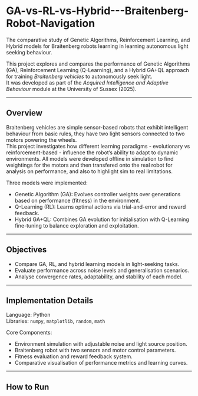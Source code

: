 # GA-vs-RL-vs-Hybrid---Braitenberg-Robot-Navigation
The comparative study of Genetic Algorithms, Reinforcement Learning, and Hybrid models for Braitenberg robots learning in learning autonomous light seeking behaviour.

This project explores and compares the performance of Genetic Algorithms (GA), Reinforcement Learning (Q-Learning), and a Hybrid GA+QL approach for training *Braitenberg vehicles* to autonomously seek light.  
It was developed as part of the *Acquired Intelligence and Adaptive Behaviour* module at the University of Sussex (2025).

---

## Overview

Braitenberg vehicles are simple sensor-based robots that exhibit intelligent behaviour from basic rules, they have two light sensors connected to two motors powering the wheels.  
This project investigates how different learning paradigms - evolutionary vs reinforcement-based - influence the robot’s ability to adapt to dynamic environments.
All models were developed offline in simulation to find weightings for the motors and then transfered onto the real robot for analysis on performance, and also to highlight sim to real limitations. 

Three models were implemented:
- Genetic Algorithm (GA): Evolves controller weights over generations based on performance (fitness) in the environment.  
- Q-Learning (RL): Learns optimal actions via trial-and-error and reward feedback.  
- Hybrid GA+QL: Combines GA evolution for initialisation with Q-Learning fine-tuning to balance exploration and exploitation.

---

## Objectives
- Compare GA, RL, and hybrid learning models in light-seeking tasks.
- Evaluate performance across noise levels and generalisation scenarios.
- Analyse convergence rates, adaptability, and stability of each model.

---

## Implementation Details

Language: Python  
Libraries: `numpy`, `matplotlib`, `random`, `math`  

Core Components:
- Environment simulation with adjustable noise and light source position.
- Braitenberg robot with two sensors and motor control parameters.
- Fitness evaluation and reward feedback system.
- Comparative visualisation of performance metrics and learning curves.

---

## How to Run


